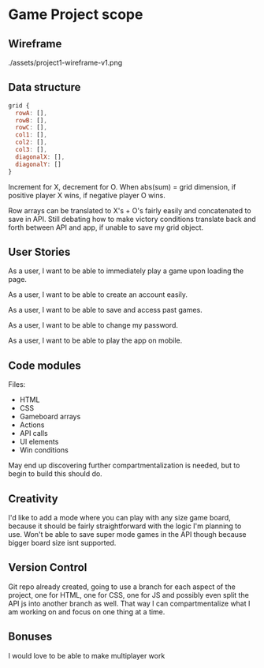 # Game Project scope

## Wireframe

./assets/project1-wireframe-v1.png

## Data structure

```javascript
grid {
  rowA: [],
  rowB: [],
  rowC: [],
  col1: [],
  col2: [],
  col3: [],
  diagonalX: [],
  diagonalY: []
}
```

Increment for X, decrement for O. When abs(sum) = grid dimension, if positive
player X wins, if negative player O wins.

Row arrays can be translated to X's + O's fairly easily and concatenated to save
in API.  Still debating how to make victory conditions translate back and forth
between API and app, if unable to save my grid object.

## User Stories

As a user, I want to be able to immediately play a game upon loading the page.

As a user, I want to be able to create an account easily.

As a user, I want to be able to save and access past games.

As a user, I want to be able to change my password.

As a user, I want to be able to play the app on mobile.

## Code modules

Files:

-   HTML
-   CSS
-   Gameboard arrays
-   Actions
-   API calls
-   UI elements
-   Win conditions

May end up discovering further compartmentalization is needed, but to begin to
build this should do.

## Creativity

I'd like to add a mode where you can play with any size game board, because it
should be fairly straightforward with the logic I'm planning to use.  Won't be
able to save super mode games in the API though because bigger board size isnt
supported.

## Version Control

Git repo already created, going to use a branch for each aspect of the project,
one for HTML, one for CSS, one for JS and possibly even split the API js into
another branch as well.  That way I can compartmentalize what I am working on
and focus on one thing at a time.

## Bonuses

I would love to be able to make multiplayer work
